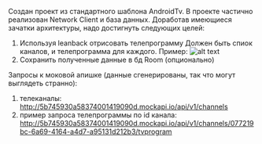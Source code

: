 Создан проект из стандартного шаблона AndroidTv. 
В проекте частично реализован Network Client и база данных.
Доработав имеющиеся зачатки архитектуры, надо достигнуть следующих целей:

1. Используя leanback отрисовать телепрограмму
  Должен быть спиок каналов, и телепрограмма для каждого.
  Пример:
  ![alt text](https://androidtv.news/wp-content/uploads/2016/01/Live-Channels_20160102_065818.jpg)
2. Сохранить полученные данные в бд Room (опционально)

Запросы к моковой апишке (данные сгенерированы, так что могут выглядеть странно):
1) телеканалы: http://5b745930a58374001419090d.mockapi.io/api/v1/channels
2) пример запроса телепрограммы по id канала: http://5b745930a58374001419090d.mockapi.io/api/v1/channels/077219bc-6a69-4164-a4d7-a95131d212b3/tvprogram
